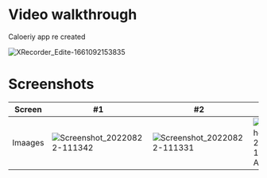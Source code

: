 # Video walkthrough
Caloeriy app re created 

![XRecorder_Edite-1661092153835](https://user-images.githubusercontent.com/42418189/185796030-4f8210d9-8e92-4882-bbaf-801555b1bab2.gif)

# Screenshots
Screen | #1 | #2 | #3 |
--- | --- | --- | --- |
Imaages | ![Screenshot_20220822-111342](https://user-images.githubusercontent.com/42418189/185847852-657f24f3-34bf-4e35-8254-a716c61f00a3.png) | ![Screenshot_20220822-111331](https://user-images.githubusercontent.com/42418189/185848270-cd110e7e-c961-47da-bacf-35fc1609dd14.png) | ![Screenshot (Aug 24, 2022 11_00_11 AM)](https://user-images.githubusercontent.com/42418189/186337026-fc42577a-20e7-4de8-b1b7-796891e55069.png) |

 
